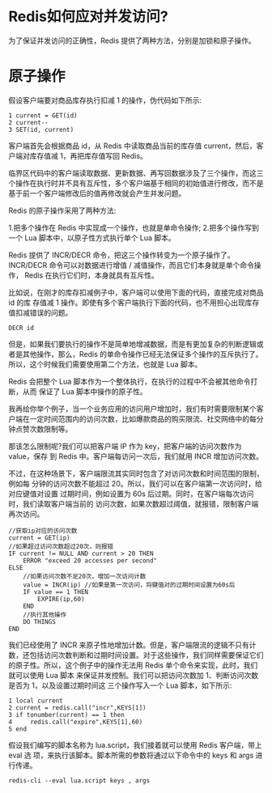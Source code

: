 # Redis如何应对并发访问?

为了保证并发访问的正确性，Redis 提供了两种方法，分别是加锁和原子操作。

# 原子操作

假设客户端要对商品库存执行扣减 1 的操作，伪代码如下所示:

```shell
1 current = GET(id)
2 current--
3 SET(id, current)
```

客户端首先会根据商品 id，从 Redis 中读取商品当前的库存值 current，然后，客户端对库存值减 1，再把库存值写回 Redis。

临界区代码中的客户端读取数据、更新数据、再写回数据涉及了三个操作，而这三个操作在执行时并不具有互斥性，多个客户端基于相同的初始值进行修改，而不是基于前一个客户端修改后的值再修改就会产生并发问题。

Redis 的原子操作采用了两种方法:

1.把多个操作在 Redis 中实现成一个操作，也就是单命令操作;
2.把多个操作写到一个 Lua 脚本中，以原子性方式执行单个 Lua 脚本。

Redis 提供了 INCR/DECR 命令，把这三个操作转变为一个原子操作了。 INCR/DECR 命令可以对数据进行增值 / 减值操作，而且它们本身就是单个命令操作， Redis 在执行它们时，本身就具有互斥性。

比如说，在刚才的库存扣减例子中，客户端可以使用下面的代码，直接完成对商品 id 的库 存值减 1 操作。即使有多个客户端执行下面的代码，也不用担心出现库存值扣减错误的问题。

```shell
DECR id
```

但是，如果我们要执行的操作不是简单地增减数据，而是有更加复杂的判断逻辑或者是其他操作，那么，Redis 的单命令操作已经无法保证多个操作的互斥执行了。所以，这个时候我们需要使用第二个方法，也就是 Lua 脚本。

Redis 会把整个 Lua 脚本作为一个整体执行，在执行的过程中不会被其他命令打断，从而 保证了 Lua 脚本中操作的原子性。

我再给你举个例子，当一个业务应用的访问用户增加时，我们有时需要限制某个客户端在一定时间范围内的访问次数，比如爆款商品的购买限流、社交网络中的每分钟点赞次数限制等。

那该怎么限制呢?我们可以把客户端 IP 作为 key，把客户端的访问次数作为 value，保存 到 Redis 中。客户端每访问一次后，我们就用 INCR 增加访问次数。

不过，在这种场景下，客户端限流其实同时包含了对访问次数和时间范围的限制，例如每 分钟的访问次数不能超过 20。所以，我们可以在客户端第一次访问时，给对应键值对设置 过期时间，例如设置为 60s 后过期。同时，在客户端每次访问时，我们读取客户端当前的 访问次数，如果次数超过阈值，就报错，限制客户端再次访问。

```shell
//获取ip对应的访问次数
current = GET(ip) 
//如果超过访问次数超过20次，则报错
IF current != NULL AND current > 20 THEN
    ERROR "exceed 20 accesses per second"
ELSE
    //如果访问次数不足20次，增加一次访问计数
    value = INCR(ip) //如果是第一次访问，将键值对的过期时间设置为60s后 
    IF value == 1 THEN
        EXPIRE(ip,60)
    END
    //执行其他操作
    DO THINGS 
END
```

我们已经使用了 INCR 来原子性地增加计数。但是，客户端限流的逻辑不只有计数，还包括访问次数判断和过期时间设置。对于这些操作，我们同样需要保证它们的原子性。所以，这个例子中的操作无法用 Redis 单个命令来实现，此时，我们就可以使用 Lua 脚本 来保证并发控制。我们可以把访问次数加 1、判断访问次数是否为 1，以及设置过期时间这 三个操作写入一个 Lua 脚本，如下所示:

```shell
1 local current
2 current = redis.call("incr",KEYS[1])
3 if tonumber(current) == 1 then
4     redis.call("expire",KEYS[1],60)
5 end
```

假设我们编写的脚本名称为 lua.script，我们接着就可以使用 Redis 客户端，带上 eval 选 项，来执行该脚本。脚本所需的参数将通过以下命令中的 keys 和 args 进行传递。

```shell
redis-cli --eval lua.script keys , args
```








